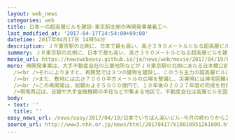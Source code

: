 ```yaml
---
layout: web_news
categories: web
title: 日本一の超高層ビルを建設-東京駅北側の再開発事業着工へ
last_modified_at: '2017-04-17T14:54:00+09:00'
datetime: 2017年04月17日 14時54分
description: ＪＲ東京駅の北側に、日本で最も高い、高さ３９０メートルとなる超高層ビルを建設する大規模な再開発事業が１０年後の完成を目指して今月下旬から本格的に始まることになりました。
summary: ＪＲ東京駅の北側に、日本で最も高い、高さ３９０メートルとなる超高層ビルを建設する大規模な再開発事業が１０年後の完成を目指して今月下旬から本格的に始まることになりました。
movie_url: https://newswebeasy.github.io/ja/news/web/movie/2017/04/19/k10010951261000.mp4
more: 再開発事業は、大手不動産会社の三菱地所などがＪＲ東京駅の北側にあたる日本橋口前のおよそ３万１０００平方メートルの土地で行うもので、１７日、現地で説明会が開かれました。<br
  /><br />それによりますと、再開発では３つの建物を建設し、このうち主力の超高層ビルは地上６１階建てで高さが３９０メートルとなり、商業施設やオフィス、展望台などが設けられる予定です。完成すれば、大阪市にある高さ３００メートルの「あべのハルカス」を上回り、日本で最も高いビルとなります。<br
  /><br />また、敷地には広さ７０００平方メートルの広場を整備し、災害時には帰宅困難者など３３００人を受け入れる災害復旧の拠点としても活用するとしています。<br
  /><br />この再開発は、総額およそ５０００億円で、１０年後の２０２７年度の完成を目指して今月下旬から本格的な工事が始まるということです。<br /><br
  />現場周辺は、日銀や大手金融機関の本社などが集まる地区で、不動産会社は高層ビルを国際的な金融拠点にしたいとしています。<br /><br />三菱地所の開発担当者の上田寛ユニットリーダーは「東京の新しいランドマークとして、東京に来たら必ず立ち寄るような場所にしたい」と話していました。
body:
- text: ''
  title: ''
easy_news_url: /news/easy/2017/04/19/日本でいちばん高いビル-今月の終わりから工事が始まる/
source_url: http://www3.nhk.or.jp/news/html/20170417/k10010951261000.html?
...
```

